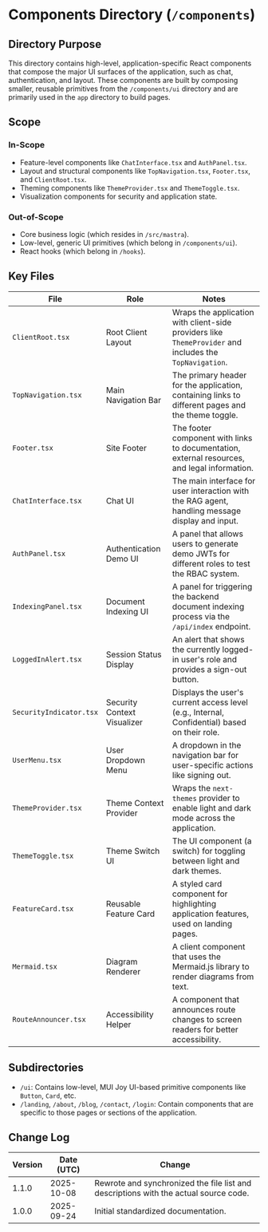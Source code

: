 <!-- AGENTS-META {"title":"Application Components","version":"1.1.0","last_updated":"2025-10-08T08:00:26Z","applies_to":"/components","tags":["layer:frontend","domain:ui","type:components","status":"stable"],"status":"stable"} -->

# Components Directory (`/components`)

## Directory Purpose

This directory contains high-level, application-specific React components that compose the major UI surfaces of the application, such as chat, authentication, and layout. These components are built by composing smaller, reusable primitives from the `/components/ui` directory and are primarily used in the `app` directory to build pages.

## Scope

### In-Scope

- Feature-level components like `ChatInterface.tsx` and `AuthPanel.tsx`.
- Layout and structural components like `TopNavigation.tsx`, `Footer.tsx`, and `ClientRoot.tsx`.
- Theming components like `ThemeProvider.tsx` and `ThemeToggle.tsx`.
- Visualization components for security and application state.

### Out-of-Scope

- Core business logic (which resides in `/src/mastra`).
- Low-level, generic UI primitives (which belong in `/components/ui`).
- React hooks (which belong in `/hooks`).

## Key Files

| File                    | Role                        | Notes                                                                                                   |
| ----------------------- | --------------------------- | ------------------------------------------------------------------------------------------------------- |
| `ClientRoot.tsx`        | Root Client Layout          | Wraps the application with client-side providers like `ThemeProvider` and includes the `TopNavigation`. |
| `TopNavigation.tsx`     | Main Navigation Bar         | The primary header for the application, containing links to different pages and the theme toggle.       |
| `Footer.tsx`            | Site Footer                 | The footer component with links to documentation, external resources, and legal information.            |
| `ChatInterface.tsx`     | Chat UI                     | The main interface for user interaction with the RAG agent, handling message display and input.         |
| `AuthPanel.tsx`         | Authentication Demo UI      | A panel that allows users to generate demo JWTs for different roles to test the RBAC system.            |
| `IndexingPanel.tsx`     | Document Indexing UI        | A panel for triggering the backend document indexing process via the `/api/index` endpoint.             |
| `LoggedInAlert.tsx`     | Session Status Display      | An alert that shows the currently logged-in user's role and provides a sign-out button.                 |
| `SecurityIndicator.tsx` | Security Context Visualizer | Displays the user's current access level (e.g., Internal, Confidential) based on their role.            |
| `UserMenu.tsx`          | User Dropdown Menu          | A dropdown in the navigation bar for user-specific actions like signing out.                            |
| `ThemeProvider.tsx`     | Theme Context Provider      | Wraps the `next-themes` provider to enable light and dark mode across the application.                  |
| `ThemeToggle.tsx`       | Theme Switch UI             | The UI component (a switch) for toggling between light and dark themes.                                 |
| `FeatureCard.tsx`       | Reusable Feature Card       | A styled card component for highlighting application features, used on landing pages.                   |
| `Mermaid.tsx`           | Diagram Renderer            | A client component that uses the Mermaid.js library to render diagrams from text.                       |
| `RouteAnnouncer.tsx`    | Accessibility Helper        | A component that announces route changes to screen readers for better accessibility.                    |

## Subdirectories

- `/ui`: Contains low-level, MUI Joy UI-based primitive components like `Button`, `Card`, etc.
- `/landing`, `/about`, `/blog`, `/contact`, `/login`: Contain components that are specific to those pages or sections of the application.

## Change Log

| Version | Date (UTC) | Change                                                                               |
| ------- | ---------- | ------------------------------------------------------------------------------------ |
| 1.1.0   | 2025-10-08 | Rewrote and synchronized the file list and descriptions with the actual source code. |
| 1.0.0   | 2025-09-24 | Initial standardized documentation.                                                  |

